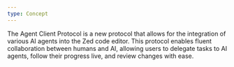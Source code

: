 ```yaml
---
type: Concept
---
```


The Agent Client Protocol is a new protocol that allows for the integration of various AI agents into the Zed code editor. This protocol enables fluent collaboration between humans and AI, allowing users to delegate tasks to AI agents, follow their progress live, and review changes with ease.